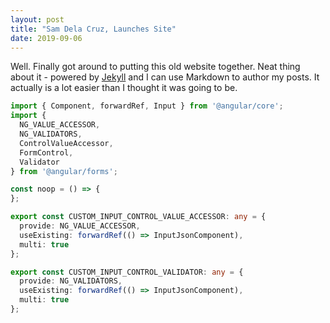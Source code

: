 ```yaml
---
layout: post
title: "Sam Dela Cruz, Launches Site"
date: 2019-09-06
---
```


Well. Finally got around to putting this old website together. Neat thing about it - powered by [Jekyll](http://jekyllrb.com) and I can use Markdown to author my posts. It actually is a lot easier than I thought it was going to be.

```typescript
import { Component, forwardRef, Input } from '@angular/core';
import {
  NG_VALUE_ACCESSOR,
  NG_VALIDATORS,
  ControlValueAccessor,
  FormControl,
  Validator
} from '@angular/forms';

const noop = () => {
};

export const CUSTOM_INPUT_CONTROL_VALUE_ACCESSOR: any = {
  provide: NG_VALUE_ACCESSOR,
  useExisting: forwardRef(() => InputJsonComponent),
  multi: true
};

export const CUSTOM_INPUT_CONTROL_VALIDATOR: any = {
  provide: NG_VALIDATORS,
  useExisting: forwardRef(() => InputJsonComponent),
  multi: true
};
```
